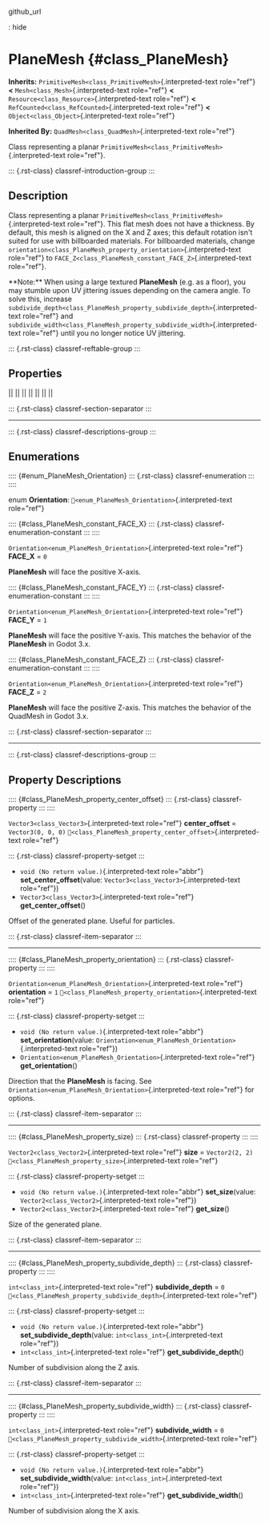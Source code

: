 github_url

:   hide

# PlaneMesh {#class_PlaneMesh}

**Inherits:** `PrimitiveMesh<class_PrimitiveMesh>`{.interpreted-text
role="ref"} **\<** `Mesh<class_Mesh>`{.interpreted-text role="ref"}
**\<** `Resource<class_Resource>`{.interpreted-text role="ref"} **\<**
`RefCounted<class_RefCounted>`{.interpreted-text role="ref"} **\<**
`Object<class_Object>`{.interpreted-text role="ref"}

**Inherited By:** `QuadMesh<class_QuadMesh>`{.interpreted-text
role="ref"}

Class representing a planar
`PrimitiveMesh<class_PrimitiveMesh>`{.interpreted-text role="ref"}.

::: {.rst-class}
classref-introduction-group
:::

## Description

Class representing a planar
`PrimitiveMesh<class_PrimitiveMesh>`{.interpreted-text role="ref"}. This
flat mesh does not have a thickness. By default, this mesh is aligned on
the X and Z axes; this default rotation isn\'t suited for use with
billboarded materials. For billboarded materials, change
`orientation<class_PlaneMesh_property_orientation>`{.interpreted-text
role="ref"} to
`FACE_Z<class_PlaneMesh_constant_FACE_Z>`{.interpreted-text role="ref"}.

\*\*Note:\*\* When using a large textured **PlaneMesh** (e.g. as a
floor), you may stumble upon UV jittering issues depending on the camera
angle. To solve this, increase
`subdivide_depth<class_PlaneMesh_property_subdivide_depth>`{.interpreted-text
role="ref"} and
`subdivide_width<class_PlaneMesh_property_subdivide_width>`{.interpreted-text
role="ref"} until you no longer notice UV jittering.

::: {.rst-class}
classref-reftable-group
:::

## Properties

||
||
||
||
||
||
||

::: {.rst-class}
classref-section-separator
:::

------------------------------------------------------------------------

::: {.rst-class}
classref-descriptions-group
:::

## Enumerations

:::: {#enum_PlaneMesh_Orientation}
::: {.rst-class}
classref-enumeration
:::
::::

enum **Orientation**: `🔗<enum_PlaneMesh_Orientation>`{.interpreted-text
role="ref"}

:::: {#class_PlaneMesh_constant_FACE_X}
::: {.rst-class}
classref-enumeration-constant
:::
::::

`Orientation<enum_PlaneMesh_Orientation>`{.interpreted-text role="ref"}
**FACE_X** = `0`

**PlaneMesh** will face the positive X-axis.

:::: {#class_PlaneMesh_constant_FACE_Y}
::: {.rst-class}
classref-enumeration-constant
:::
::::

`Orientation<enum_PlaneMesh_Orientation>`{.interpreted-text role="ref"}
**FACE_Y** = `1`

**PlaneMesh** will face the positive Y-axis. This matches the behavior
of the **PlaneMesh** in Godot 3.x.

:::: {#class_PlaneMesh_constant_FACE_Z}
::: {.rst-class}
classref-enumeration-constant
:::
::::

`Orientation<enum_PlaneMesh_Orientation>`{.interpreted-text role="ref"}
**FACE_Z** = `2`

**PlaneMesh** will face the positive Z-axis. This matches the behavior
of the QuadMesh in Godot 3.x.

::: {.rst-class}
classref-section-separator
:::

------------------------------------------------------------------------

::: {.rst-class}
classref-descriptions-group
:::

## Property Descriptions

:::: {#class_PlaneMesh_property_center_offset}
::: {.rst-class}
classref-property
:::
::::

`Vector3<class_Vector3>`{.interpreted-text role="ref"} **center_offset**
= `Vector3(0, 0, 0)`
`🔗<class_PlaneMesh_property_center_offset>`{.interpreted-text
role="ref"}

::: {.rst-class}
classref-property-setget
:::

- `void (No return value.)`{.interpreted-text role="abbr"}
  **set_center_offset**(value:
  `Vector3<class_Vector3>`{.interpreted-text role="ref"})
- `Vector3<class_Vector3>`{.interpreted-text role="ref"}
  **get_center_offset**()

Offset of the generated plane. Useful for particles.

::: {.rst-class}
classref-item-separator
:::

------------------------------------------------------------------------

:::: {#class_PlaneMesh_property_orientation}
::: {.rst-class}
classref-property
:::
::::

`Orientation<enum_PlaneMesh_Orientation>`{.interpreted-text role="ref"}
**orientation** = `1`
`🔗<class_PlaneMesh_property_orientation>`{.interpreted-text role="ref"}

::: {.rst-class}
classref-property-setget
:::

- `void (No return value.)`{.interpreted-text role="abbr"}
  **set_orientation**(value:
  `Orientation<enum_PlaneMesh_Orientation>`{.interpreted-text
  role="ref"})
- `Orientation<enum_PlaneMesh_Orientation>`{.interpreted-text
  role="ref"} **get_orientation**()

Direction that the **PlaneMesh** is facing. See
`Orientation<enum_PlaneMesh_Orientation>`{.interpreted-text role="ref"}
for options.

::: {.rst-class}
classref-item-separator
:::

------------------------------------------------------------------------

:::: {#class_PlaneMesh_property_size}
::: {.rst-class}
classref-property
:::
::::

`Vector2<class_Vector2>`{.interpreted-text role="ref"} **size** =
`Vector2(2, 2)` `🔗<class_PlaneMesh_property_size>`{.interpreted-text
role="ref"}

::: {.rst-class}
classref-property-setget
:::

- `void (No return value.)`{.interpreted-text role="abbr"}
  **set_size**(value: `Vector2<class_Vector2>`{.interpreted-text
  role="ref"})
- `Vector2<class_Vector2>`{.interpreted-text role="ref"} **get_size**()

Size of the generated plane.

::: {.rst-class}
classref-item-separator
:::

------------------------------------------------------------------------

:::: {#class_PlaneMesh_property_subdivide_depth}
::: {.rst-class}
classref-property
:::
::::

`int<class_int>`{.interpreted-text role="ref"} **subdivide_depth** = `0`
`🔗<class_PlaneMesh_property_subdivide_depth>`{.interpreted-text
role="ref"}

::: {.rst-class}
classref-property-setget
:::

- `void (No return value.)`{.interpreted-text role="abbr"}
  **set_subdivide_depth**(value: `int<class_int>`{.interpreted-text
  role="ref"})
- `int<class_int>`{.interpreted-text role="ref"}
  **get_subdivide_depth**()

Number of subdivision along the Z axis.

::: {.rst-class}
classref-item-separator
:::

------------------------------------------------------------------------

:::: {#class_PlaneMesh_property_subdivide_width}
::: {.rst-class}
classref-property
:::
::::

`int<class_int>`{.interpreted-text role="ref"} **subdivide_width** = `0`
`🔗<class_PlaneMesh_property_subdivide_width>`{.interpreted-text
role="ref"}

::: {.rst-class}
classref-property-setget
:::

- `void (No return value.)`{.interpreted-text role="abbr"}
  **set_subdivide_width**(value: `int<class_int>`{.interpreted-text
  role="ref"})
- `int<class_int>`{.interpreted-text role="ref"}
  **get_subdivide_width**()

Number of subdivision along the X axis.
